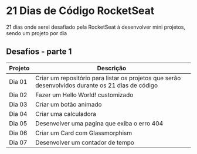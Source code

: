 # 21 Dias de Código RocketSeat 
21 dias onde serei desafiado pela RocketSeat à desenvolver mini projetos, sendo um projeto por dia


## Desafios - parte 1

| Projeto | Descrição |
| --- | --- |
| Dia 01  | Criar um repositório para listar os projetos que serão desenvolvidos durante os 21 dias de código |
| Dia 02  | Fazer um Hello World! customizado |
| Dia 03  | Criar um botão animado
| Dia 04  | Criar uma calculadora
| Dia 05  | Desenvolver uma pagina que exiba o erro 404
| Dia 06  | Criar um Card com Glassmorphism
| Dia 07  | Desenvolver um contador de tempo




